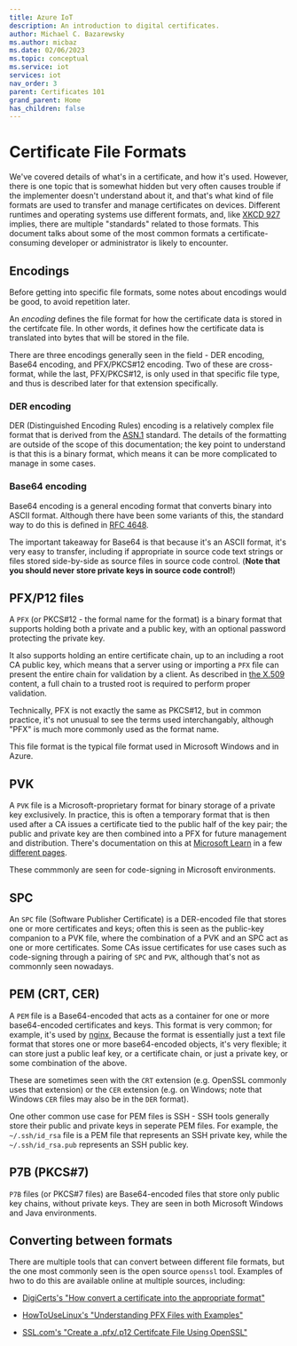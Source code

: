 ```yaml
---
title: Azure IoT
description: An introduction to digital certificates.
author: Michael C. Bazarewsky
ms.author: micbaz
ms.date: 02/06/2023
ms.topic: conceptual
ms.service: iot
services: iot
nav_order: 3
parent: Certificates 101
grand_parent: Home
has_children: false
---
```


# Certificate File Formats

We've covered details of what's in a certificate, and how it's used.  However,
there is one topic that is somewhat hidden but very often causes trouble
if the implementer doesn't understand about it, and that's what kind of file
formats are used to transfer and manage certificates on devices.  Different
runtimes and operating systems use different formats, and, like
[XKCD 927](https://xkcd.com/927/) implies, there are multiple "standards"
related to those formats.  This document talks about some of the most
common formats a certificate-consuming developer or administrator is
likely to encounter.

## Encodings

Before getting into specific file formats, some notes about
encodings would be good, to avoid repetition later.

An *encoding* defines the file format for how the certificate data
is stored in the certifcate file.  In other words, it defines how 
the certificate data is translated into bytes that will be stored in the
file.

There are three encodings generally seen in the field - DER encoding,
Base64 encoding, and PFX/PKCS#12 encoding.  Two of these are cross-format,
while the last, PFX/PKCS#12, is only used in that specific file type, and
thus is described later for that extension specifically.

### DER encoding

DER (Distinguished Encoding Rules) encoding is a relatively complex
file format that is derived from the 
[ASN.1](https://en.wikipedia.org/wiki/ASN.1) standard.  The details
of the formatting are outside of the scope of this documentation; 
the key point to understand is that this is a binary format, which
means it can be more complicated to manage in some cases.

### Base64 encoding

Base64 encoding is a general encoding format that converts binary
into ASCII format.  Although there have been some variants of this,
the standard way to do this is defined in
[RFC 4648](https://datatracker.ietf.org/doc/html/rfc4648#section-4).

The important takeaway for Base64 is that because it's an ASCII
format, it's very easy to transfer, including if appropriate
in source code text strings or files stored side-by-side as
source files in source code control.  (**Note that you should
never store private keys in source code control!**)

## PFX/P12 files

A `PFX` (or PKCS#12 - the formal name for the format) is a binary format
that supports holding both a private and a public key, with an optional
password protecting the private key.

It also supports holding an entire certificate chain, up to an including a 
root CA public key, which means that a server using or importing a `PFX` file
can present the entire chain for validation by a client.  As described in 
[the X.509](02_x509) content, a full chain to a trusted root is required to 
perform proper validation.

Technically, PFX is not exactly the same as PKCS#12, but in common practice,
it's not unusual to see the terms used interchangably, although "PFX" is
much more commonly used
as the format name.

This file format is the typical file format used in Microsoft Windows and in
Azure.

## PVK

A `PVK` file is a Microsoft-proprietary format for binary storage of a private
key exclusively.  In practice, this is often a temporary format that is then
used after a CA issues a certificate tied to the public half of the key pair;
the public and private key are then combined into a PFX for future management
and distribution.  There's documentation on this at
[Microsoft Learn](https://learn.microsoft.com/en-us/windows-hardware/drivers/install/personal-information-exchange---pfx--files)
in a few [different pages](https://learn.microsoft.com/en-us/windows-hardware/drivers/devtest/pvk2pfx).

These commmonly are seen for code-signing in Microsoft environments.

## SPC

An `SPC` file (Software Publisher Certificate) is a DER-encoded file that
stores one or more certificates and keys; often this is seen as the public-key
companion to a PVK file, where the combination of a PVK and an SPC act as one 
or more certificates.  Some CAs issue certificates for use cases such as
code-signing through a pairing of `SPC` and `PVK`, although that's not as
commonnly seen nowadays.

## PEM (CRT, CER)

A `PEM` file is a Base64-encoded that acts as a container for one or more
base64-encoded certificates and keys.  This format is very common; for example,
it's used by
[nginx](https://www.nginx.com/blog/secure-distribution-ssl-private-keys-nginx/),
Because the format is essentially just a text file format that stores one or more
base64-encoded objects, it's very flexible; it can store
just a public leaf key, or a certificate chain, or just a private key,
or some combination of the above.  

These are sometimes seen with the `CRT` extension (e.g. OpenSSL commonly uses
that extension) or the `CER` extension (e.g. on Windows; note that Windows
`CER` files may also be in the `DER` format).

One other common use case for PEM files is SSH - SSH tools generally store
their public and private keys in seperate PEM files.  For example,
the `~/.ssh/id_rsa` file is a PEM file that represents an SSH private key,
while the `~/.ssh/id_rsa.pub` represents an SSH public key.

## P7B (PKCS#7)

`P7B` files (or PKCS#7 files) are Base64-encoded files that store only
public key chains, without private keys.  They are seen in both Microsoft
Windows and Java environments.

## Converting between formats

There are multiple tools that can convert between different file formats,
but the one most commonly seen is the open source `openssl` tool.  Examples
of hwo to do this are available online at multiple sources, including:

* [DigiCerts's "How convert a certificate into the appropriate format"](https://knowledge.digicert.com/solution/SO26449.html)

* [HowToUseLinux's "Understanding PFX Files with Examples"](https://www.howtouselinux.com/post/pfx-file-with-examples)

* [SSL.com's "Create a .pfx/.p12 Certifcate File Using OpenSSL"](https://www.ssl.com/how-to/create-a-pfx-p12-certificate-file-using-openssl/)

